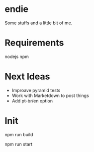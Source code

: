 # endie
Some stuffs and a little bit of me.

# Requirements
nodejs
npm

# Next Ideas
- Improave pyramid tests
- Work with Marketdown to post things
- Add pt-br/en option

# Init
  npm run build

  npm run start